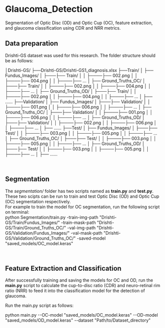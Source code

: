 # Glaucoma_Detection
Segmentation of Optic Disc (OD) and Optic Cup (OC), feature extraction, and glaucoma classification using CDR and NRR metrics. <br/>

## Data preparation 
Drishti-GS dataset was used for this research.
The folder structure should be as follows: 

│Drishti-GS/
├──Drishti-GS/Drishti-GS1_diagnosis.xlsx
├──Train/
│  ├── Fundus_Images/
│  ├───├── Train/
│  │   ├────├── 002.png
│  │   ├────├── 004.png
│  │   ├────├── ...
│  ├── Ground_Truths\_OC/
│  ├───├── Train/
│  │   ├────├── 002.png
│  │   ├────├── 004.png
│  │   ├────├── ...
│  ├── Ground_Truths\_OD/
│  ├───├── Train/
│  │   ├────├── 002.png
│  │   ├────├── 004.png
│  │   ├────├── ...
│  ├── ......
├──Validation/
│  ├── Fundus_Images/
│  ├───├── Validation/
│  │   ├────├── 001.png
│  │   ├────├── 006.png
│  │   ├────├── ...
│  ├── Ground_Truths\_OC/
│  ├───├── Validation/
│  │   ├────├── 001.png
│  │   ├────├── 006.png
│  │   ├────├── ...
│  ├── Ground_Truths\_OD/
│  ├───├── Validation/
│  │   ├────├── 002.png
│  │   ├────├── 006.png
│  │   ├────├── ...
│  ├── ......
├──Test/
│  ├── Fundus_Images/
│  ├───├── Test/
│  │   ├────├── 003.png
│  │   ├────├── 005.png
│  │   ├────├── ...
│  ├── Ground_Truths\_OC/
│  ├───├── Test/
│  │   ├────├── 003.png
│  │   ├────├── 005.png
│  │   ├────├── ...
│  ├── Ground_Truths\_OD/
│  ├───├── Test/
│  │   ├────├── 003.png
│  │   ├────├── 005.png
│  │   ├────├── ...
│  ├── ......

<br/>

## Segmentation

The _segmentation/_ folder has two scripts named as **train.py** and **test.py**. <br/>
These two scipts can be run to train and test Optic Disc (OD) and Optic Cup (OC) segmentation respectively. <br/>
For example to train the model for OC segmentation, run the following script on terminal: <br/>
python Segmentation/train.py -train-img-path "Drishti-GS/Train/Fundus_Images/" -train-mask-path "Drishti-GS/Train/Ground\_Truths\_OC/" -val-img-path "Drishti-GS/Validation/Fundus\_Images/" -val-mask-path "Drishti-GS/Validation/Ground\_Truths\_OC/" -saved-model "saved\_models/OC_model.keras"

<br/>

## Feature Extraction and Classification

After successfully training and saving the models for OC and OD, run the **main.py** script to calculate the cup-to-disc ratio (CDR) and neuro-retinal rim ratio (NRR) to feed it into the classification model for the detection of glaucoma. <br/>

Run the main.py script as follows: <br/>

python main.py --OC-model "saved_models/OC\_model.keras" --OD-model "saved_models/OD\_model.keras" --dataset "Path/to/Dataset_directory" <br/>

